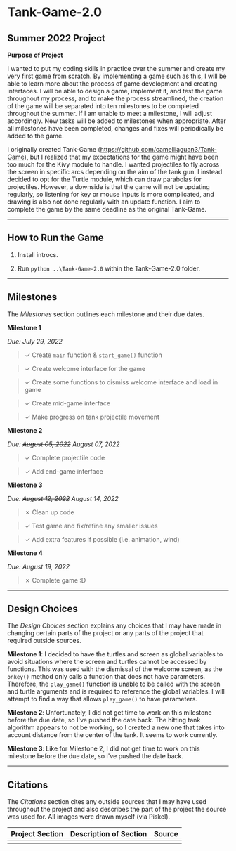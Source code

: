 # Tank-Game-2.0

## Summer 2022 Project


__Purpose of Project__

I wanted to put my coding skills in practice over the summer and create my very first game from scratch. By implementing a game such as this, I will be able to learn more about the process of game development and creating interfaces. I will be able to design a game, implement it, and test the game throughout my process, and to make the process streamlined, the creation of the game will be separated into ten milestones to be completed throughout the summer. If I am unable to meet a milestone, I will adjust accordingly. New tasks will be added to milestones when appropriate. After all milestones have been completed, changes and fixes will periodically be added to the game.

I originally created Tank-Game (https://github.com/camelliaguan3/Tank-Game), but I realized that my expectations for the game might have been too much for the Kivy module to handle. I wanted projectiles to fly across the screen in specific arcs depending on the aim of the tank gun. I instead decided to opt for the Turtle module, which can draw parabolas for projectiles. However, a downside is that the game will not be updating regularly, so listening for key or mouse inputs is more complicated, and drawing is also not done regularly with an update function. I aim to complete the game by the same deadline as the original Tank-Game.

<hr />

## How to Run the Game

1. Install introcs.

2. Run `python ..\Tank-Game-2.0` within the Tank-Game-2.0 folder.

<hr />

## Milestones

The *Milestones* section outlines each milestone and their due dates.

**Milestone 1**

*Due: July 29, 2022*

> &check; Create `main` function & `start_game()` function

> &check; Create welcome interface for the game

> &check; Create some functions to dismiss welcome interface and load in game

> &check; Create mid-game interface

> &check; Make progress on tank projectile movement

**Milestone 2**

*Due: ~~August 05, 2022~~ August 07, 2022*

> &check; Complete projectile code

> &check; Add end-game interface

**Milestone 3**

*Due: ~~August 12, 2022~~ August 14, 2022*

> &cross; Clean up code

> &check; Test game and fix/refine any smaller issues

> &check; Add extra features if possible (i.e. animation, wind)

**Milestone 4**

*Due: August 19, 2022*

> &cross; Complete game :D

<hr />

## Design Choices

The *Design Choices* section explains any choices that I may have made in changing certain parts of the project or any parts of the project that required outside sources.

**Milestone 1**: I decided to have the turtles and screen as global variables to avoid situations where the screen and turtles cannot be accessed by functions. This was used with the dismissal of the welcome screen, as the `onkey()` method only calls a function that does not have parameters. Therefore, the `play_game()` function is unable to be called with the screen and turtle arguments and is required to reference the global variables. I will attempt to find a way that allows `play_game()` to have parameters.

**Milestone 2**: Unfortunately, I did not get time to work on this milestone before the due date, so I've pushed the date back. The hitting tank algorithm appears to not be working, so I created a new one that takes into account distance from the center of the tank. It seems to work currently.

**Milestone 3**: Like for Milestone 2, I did not get time to work on this milestone before the due date, so I've pushed the date back. 

<hr />

## Citations

The *Citations* section cites any outside sources that I may have used throughout the project and also describes the part of the project the source was used for. All images were drawn myself (via Piskel).

| Project Section | Description of Section | Source |
| - | - | - |
| | | |